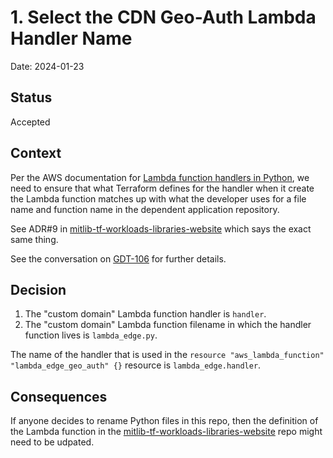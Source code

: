 # 1. Select the CDN Geo-Auth Lambda Handler Name

Date: 2024-01-23

## Status

Accepted

## Context

Per the AWS documentation for [Lambda function handlers in Python](https://docs.aws.amazon.com/lambda/latest/dg/python-handler.html?icmpid=docs_lambda_help), we need to ensure that what Terraform defines for the handler when it create the Lambda function matches up with what the developer uses for a file name and function name in the dependent application repository.

See ADR#9 in [mitlib-tf-workloads-libraries-website](https://github.com/MITLibraries/mitlib-tf-workloads-libraries-website) which says the exact same thing.

See the conversation on [GDT-106](https://mitlibraries.atlassian.net/browse/GDT-106) for further details.

## Decision

1. The "custom domain" Lambda function handler is `handler`.
2. The "custom domain" Lambda function filename in which the handler function lives is `lambda_edge.py`.

The name of the handler that is used in the `resource "aws_lambda_function" "lambda_edge_geo_auth" {}` resource is `lambda_edge.handler`.

## Consequences

If anyone decides to rename Python files in this repo, then the definition of the Lambda function in the [mitlib-tf-workloads-libraries-website](https://github.com/MITLibraries/mitlib-tf-workloads-libraries-website) repo might need to be udpated.

